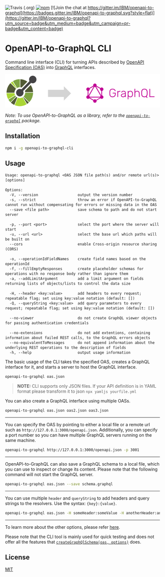 ![Travis (.org)](https://img.shields.io/travis/ibm/openapi-to-graphql.svg?style=flat)
[![npm](https://img.shields.io/npm/v/openapi-to-graphql-cli.svg?style=flat)](https://www.npmjs.com/package/openapi-to-graphql-cli)
[![Join the chat at https://gitter.im/IBM/openapi-to-graphql](https://badges.gitter.im/IBM/openapi-to-graphql.svg?style=flat)](https://gitter.im/IBM/openapi-to-graphql?utm_source=badge&utm_medium=badge&utm_campaign=pr-badge&utm_content=badge)

# OpenAPI-to-GraphQL CLI

Command line interface (CLI) for turning APIs described by [OpenAPI Specification (OAS)](https://github.com/OAI/OpenAPI-Specification) into [GraphQL](https://graphql.org/) interfaces.

<img src="https://raw.githubusercontent.com/ibm/openapi-to-graphql/master/docs/translation.png" alt="Overview of translation" width="600">

_Note: To use OpenAPI-to-GraphQL as a library, refer to the [`openapi-to-graphql`](https://github.com/IBM/openapi-to-graphql/tree/master/packages/openapi-to-graphql) package._

## Installation

```bash
npm i -g openapi-to-graphql-cli
```

## Usage

```
Usage: openapi-to-graphql <OAS JSON file path(s) and/or remote url(s)> [options]

Options:
  -V, --version                  output the version number
  -s, --strict                   throw an error if OpenAPI-to-GraphQL cannot run without compensating for errors or missing data in the OAS
  --save <file path>             save schema to path and do not start server

  -p, --port <port>              select the port where the server will start
  -u, --url <url>                select the base url which paths will be built on
  --cors                         enable Cross-origin resource sharing (CORS)

  -o, --operationIdFieldNames    create field names based on the operationId
  -f, --fillEmptyResponses       create placeholder schemas for operations with no response body rather than ignore them
  -a, --addLimitArgument         add a limit argument on fields returning lists of objects/lists to control the data size

  -H, --header <key:value>       add headers to every request; repeatable flag; set using key:value notation (default: [])
  -Q, --queryString <key:value>  add query parameters to every request; repeatable flag; set using key:value notation (default: [])

  --no-viewer                    do not create GraphQL viewer objects for passing authentication credentials

  --no-extensions                do not add extentions, containing information about failed REST calls, to the GraphQL errors objects
  --no-equivalentToMessages      do not append information about the underlying REST operations to the description of fields
  -h, --help                     output usage information
```

The basic usage of the CLI takes the specified OAS, creates a GraphQL interface for it, and starts a server to host the GraphQL interface.

```sh
openapi-to-graphql oas.json
```

> **NOTE:** CLI supports only JSON files. If your API definition is in YAML format please transform it to json
`npx yamljs yourfile.yml` 

You can also create a GraphQL interface using multiple OASs.

```sh
openapi-to-graphql oas.json oas2.json oas3.json
```

---

You can specify the OAS by pointing to either a local file or a remote url such as `http://127.0.0.1:3000/openapi.json`. Additionally, you can specify a port number so you can have multiple GraphQL servers running on the same machine.

```sh
openapi-to-graphql http://127.0.0.1:3000/openapi.json -p 3001
```

---

OpenAPI-to-GraphQL can also save a GraphQL schema to a local file, which you can use to inspect or change its content. Please note that the following command will not start the GraphQL server.

```sh
openapi-to-graphql oas.json --save schema.graphql
```

---

You can use multiple `header` and `queryString` to add headers and query strings to the resolvers. Use the syntax: `{key}:{value}`.

```sh
openapi-to-graphql oas.json -H someHeader:someValue -H anotherHeader:anotherValue -Q "exampleQueryString:This one contains spaces!"
```

---

To learn more about the other options, please refer [here](https://github.com/IBM/openapi-to-graphql/tree/master/packages/openapi-to-graphql#options).

Please note that the CLI tool is mainly used for quick testing and does not offer all the features that [`createGraphQlSchema(oas, options)`](https://github.com/IBM/openapi-to-graphql/tree/master/packages/openapi-to-graphql#usage) does.

## License

[MIT](./LICENSE.md)
